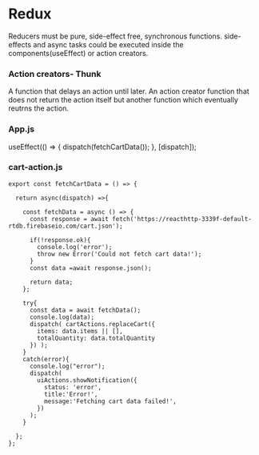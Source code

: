 # Redux
Reducers must be pure, side-effect free, synchronous functions.
side-effects and async tasks could be executed inside the components(useEffect) or action creators.

### Action creators- Thunk
A function that delays an action until later.
An action creator function that does not return the action itself but another function which eventually reutrns the action.

### App.js
  useEffect(() => {
    dispatch(fetchCartData());
  }, [dispatch]);

### cart-action.js

```
export const fetchCartData = () => {

  return async(dispatch) =>{

    const fetchData = async () => {
      const response = await fetch('https://reacthttp-3339f-default-rtdb.firebaseio.com/cart.json');
      
      if(!response.ok){
        console.log('error');
        throw new Error('Could not fetch cart data!');
      }
      const data =await response.json();
      
      return data;
    };

    try{
      const data = await fetchData();
      console.log(data);
      dispatch( cartActions.replaceCart({
        items: data.items || [],
        totalQuantity: data.totalQuantity
      }) );
    }
    catch(error){
      console.log("error");
      dispatch(
        uiActions.showNotification({
          status: 'error',
          title:'Error!',
          message:'Fetching cart data failed!',
        })
      );
    }

  };
};
```
